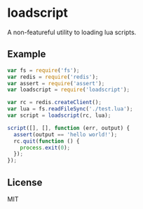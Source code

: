 
# loadscript

A non-featureful utility to loading lua scripts.

## Example

```js
var fs = require('fs');
var redis = require('redis');
var assert = require('assert');
var loadscript = require('loadscript');

var rc = redis.createClient();
var lua = fs.readFileSync('./test.lua');
var script = loadscript(rc, lua);

script([], [], function (err, output) {
  assert(output == 'hello world!');
  rc.quit(function () {
    process.exit(0);
  });
});
```

## License

MIT